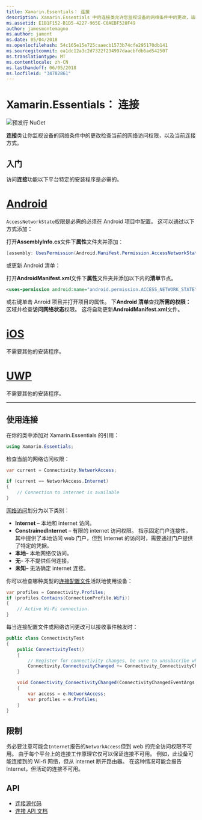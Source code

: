 ```yaml
---
title: Xamarin.Essentials： 连接
description: Xamarin.Essentials 中的连接类允许您监视设备的网络条件中的更改，请检查当前的网络访问权限，以及如何当前连接。
ms.assetid: E1B1F152-B1D5-4227-965E-C0AEBF528F49
author: jamesmontemagno
ms.author: jamont
ms.date: 05/04/2018
ms.openlocfilehash: 54c165e15e725caaecb1573b74cfe295170db141
ms.sourcegitcommit: ea1dc12a3c2d7322f234997daacbfdb6ad542507
ms.translationtype: MT
ms.contentlocale: zh-CN
ms.lasthandoff: 06/05/2018
ms.locfileid: "34782861"
---
```

# <a name="xamarinessentials-connectivity"></a>Xamarin.Essentials： 连接

![预发行 NuGet](~/media/shared/pre-release.png)

**连接**类让你监视设备的网络条件中的更改检查当前的网络访问权限，以及当前连接方式。

## <a name="getting-started"></a>入门

访问**连接**功能以下平台特定的安装程序是必需的。

# <a name="androidtabandroid"></a>[Android](#tab/android)

`AccessNetworkState`权限是必需的必须在 Android 项目中配置。 这可以通过以下方式添加：

打开**AssemblyInfo.cs**文件下**属性**文件夹并添加：

```csharp
[assembly: UsesPermission(Android.Manifest.Permission.AccessNetworkState)]
```

或更新 Android 清单：

打开**AndroidManifest.xml**文件下**属性**文件夹并添加以下内的**清单**节点。

```xml
<uses-permission android:name="android.permission.ACCESS_NETWORK_STATE" />
```

或右键单击 Anroid 项目并打开项目的属性。 下**Android 清单**查找**所需的权限：** 区域并检查**访问网络状态**权限。 这将自动更新**AndroidManifest.xml**文件。

# <a name="iostabios"></a>[iOS](#tab/ios)

不需要其他的安装程序。

# <a name="uwptabuwp"></a>[UWP](#tab/uwp)

不需要其他的安装程序。

-----

## <a name="using-connectivity"></a>使用连接

在你的类中添加对 Xamarin.Essentials 的引用：

```csharp
using Xamarin.Essentials;
```

检查当前的网络访问权限：

```csharp
var current = Connectivity.NetworkAccess;

if (current == NetworkAccess.Internet)
{
    // Connection to internet is available
}
```

[网络访问](xref:Xamarin.Essentials.NetworkAccess)划分为以下类别：

* **Internet** – 本地和 internet 访问。
* **ConstrainedInternet** – 有限的 internet 访问权限。 指示固定门户连接性，其中提供了本地访问 web 门户，但到 Internet 的访问时，需要通过门户提供了特定的凭据。
* **本地**– 本地网络仅访问。
* **无**– 不不提供任何连接。
* **未知**– 无法确定 internet 连接。

你可以检查哪种类型的[连接配置文件](xref:Xamarin.Essentials.ConnectionProfile)活跃地使用设备：

```csharp
var profiles = Connectivity.Profiles;
if (profiles.Contains(ConnectionProfile.WiFi))
{
    // Active Wi-Fi connection.
}
```

每当连接配置文件或网络访问更改可以接收事件触发时：

```csharp
public class ConnectivityTest
{
    public ConnectivityTest()
    {
        // Register for connectivity changes, be sure to unsubscribe when finished
        Connectivity.ConnectivityChanged += Connectivity_ConnectivityChanged;
    }

    void Connectivity_ConnectivityChanged(ConnectivityChangedEventArgs  e)
    {
        var access = e.NetworkAccess;
        var profiles = e.Profiles;
    }
}
```

## <a name="limitations"></a>限制

务必要注意可能会`Internet`报告的`NetworkAccess`但到 web 的完全访问权限不可用。 由于每个平台上的连接工作原理它仅可以保证连接不可用。 例如，此设备可能连接到的 Wi-fi 网络，但从 internet 断开路由器。 在这种情况可能会报告 Internet，但活动的连接不可用。

## <a name="api"></a>API

* [连接源代码](https://github.com/xamarin/Essentials/tree/master/Xamarin.Essentials/Connectivity)
* [连接 API 文档](xref:Xamarin.Essentials.Connectivity)
